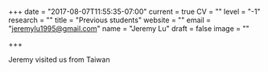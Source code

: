 +++
date = "2017-08-07T11:55:35-07:00"
current = true
CV = ""
level = "-1"
research = ""
title = "Previous students"
website = ""
email = "jeremylu1995@gmail.com"
name = "Jeremy Lu"
draft = false
image = ""

+++

Jeremy visited us from Taiwan